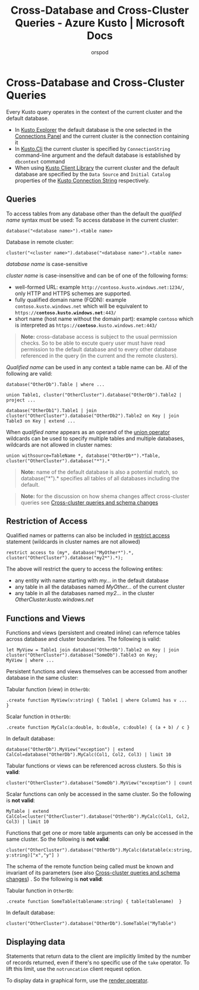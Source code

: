 ﻿---
title: Cross-Database and Cross-Cluster Queries - Azure Kusto | Microsoft Docs
description: This article describes Cross-Database and Cross-Cluster Queries in Azure Kusto.
author: orspod
ms.author: v-orspod
ms.reviewer: mblythe
ms.service: kusto
ms.topic: reference
ms.date: 09/24/2018
---
# Cross-Database and Cross-Cluster Queries

Every Kusto query operates in the context of the current cluster and the default database.
* In [Kusto Explorer](https://kusdoc2.azurewebsites.net/docs/tools/kusto-explorer.html) the default database is the one selected in the [Connections Panel](https://kusdoc2.azurewebsites.net/docs/tools/kusto-explorer.html#connections-panel) and the current cluster is the connection containing it
* In [Kusto.Cli](https://kusdoc2.azurewebsites.net/docs/tools/kusto-cli.html) the current cluster is specified by `ConnectionString` command-line argument and the default database is established by `dbcontext` command 
* When using [Kusto Client Library](https://kusdoc2.azurewebsites.net/docs/api/using-the-kusto-client-library.html) the current cluster and the default database are specified by the `Data Source` and `Initial Catalog` properties of 
  the [Kusto Connection String](https://kusdoc2.azurewebsites.net/docs/concepts/kusto-connection-strings.html) respectively.

## Queries
To access tables from any database other than the default the *qualified name* syntax must be used:
To access database in the current cluster:
```kusto
database("<database name>").<table name>
```
Database in remote cluster:
```kusto
cluster("<cluster name>").database("<database name>").<table name>
```

*database name* is case-sensitive

*cluster name* is case-insensitive and can be of one of the following forms:
* well-formed URL: example `http://contoso.kusto.windows.net:1234/`, only HTTP and HTTPS schemes are supported.
* fully qualified domain name (FQDN): example `contoso.kusto.windows.net` which will be equivalent to `https://`**`contoso.kusto.windows.net`**`:443/`
* short name (host name without the domain part): example `contoso` which is interpreted as `https://`**`contoso`**`.kusto.windows.net:443/`

>**Note:** cross-database access is subject to the usual permission checks.
So to be able to excute query user must have read permission to the default database and
to every other database referenced in the query (in the current and the remote clusters).

*Qualified name* can be used in any context a table name can be.
All of the following are valid:

```kusto
database("OtherDb").Table | where ...

union Table1, cluster("OtherCluster").database("OtherDb").Table2 | project ...

database("OtherDb1").Table1 | join cluster("OtherCluster").database("OtherDb2").Table2 on Key | join Table3 on Key | extend ...
```

When *qualified name* appears as an operand of the [union operator](./unionoperator.md) wildcards can be used to specify multiple tables
and multiple databases, wildcards are not allowed in cluster names:

```kusto
union withsource=TableName *, database("OtherDb*").*Table, cluster("OtherCluster").database("*").*
```

>**Note:** name of the default database is also a potential match, so database("&#42;").* specifies all tables of all databases
including the default.

>**Note:** for the discussion on how shema changes affect cross-cluster queries see [Cross-cluster queries and schema changes](https://kusdoc2.azurewebsites.net/docs/concepts/crossclusterandschemachanges.html)

## Restriction of Access
Qualified names or patterns can also be included in [restrict access](./restrictstatement.md) statement (wildcards in cluster names are not allowed)
```kusto
restrict access to (my*, database("MyOther*").*, cluster("OtherCluster").database("my2*").*);
```

The above will restrict the query to access the following entites:
* any entity with name starting with *my...* in the default database 
* any table in all the databases named *MyOther...* of the current cluster
* any table in all the databases named *my2...* in the cluster *OtherCluster.kusto.windows.net*

## Functions and Views
Functions and views (persistent and created inline) can refernce tables across database and cluster boundaries. The following is valid:

```kusto
let MyView = Table1 join database("OtherDb").Table2 on Key | join cluster("OtherCluster").database("SomeDb").Table3 on Key;
MyView | where ...
```

Persistent functions and views themselves can be accessed from another database in the same cluster:

Tabular function (view) in `OtherDb`:

```kusto
.create function MyView(v:string) { Table1 | where Column1 has v ...  }  
```

Scalar function in `OtherDb`:
```kusto
.create function MyCalc(a:double, b:double, c:double) { (a + b) / c }  
```

In default database:

```kusto
database("OtherDb").MyView("exception") | extend CalCol=database("OtherDb").MyCalc(Col1, Col2, Col3) | limit 10
```

Tabular functions or views can be referenced across clusters. So this is **valid**:
```kusto
cluster("OtherCluster").database("SomeDb").MyView("exception") | count
```

Scalar functions can only be accessed in the same cluster. So the following is **not valid**:

```kusto
MyTable | extend CalCol=cluster("OtherCluster").database("OtherDb").MyCalc(Col1, Col2, Col3) | limit 10
```

Functions that get one or more table arguments can only be accessed in the same cluster. So the following is **not valid**:

```kusto
cluster("OtherCluster").database("OtherDb").MyCalc(datatable(x:string, y:string)["x","y"] ) 
```

The schema of the remote function being called must be known and invariant of its parameters (see also [Cross-cluster queries and schema changes](https://kusdoc2.azurewebsites.net/docs/concepts/crossclusterandschemachanges.html)) . So the following is **not valid**:

Tabular function in `OtherDb`:
```kusto
.create function SomeTable(tablename:string) { table(tablename)  }  
```

In default database:
```kusto
cluster("OtherCluster").database("OtherDb").SomeTable("MyTable")
```


## Displaying data

Statements that return data to the client are implicitly limited
by the number of records returned, even if there's no specific use
of the `take` operator. To lift this limit, use the `notruncation`
client request option.

To display data in graphical form, use the [render operator](renderoperator.md).